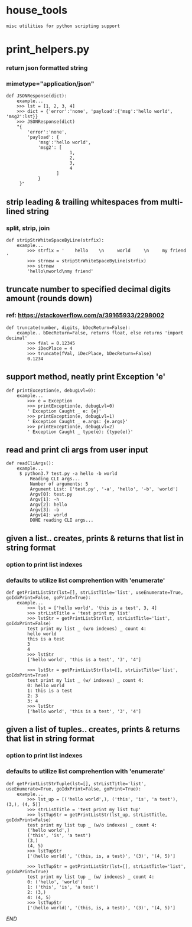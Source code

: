 # house_tools
    misc utilities for python scripting support

# print_helpers.py
### return json formatted string 
### mimetype="application/json"
    def JSONResponse(dict):
        example...
        >>> lst = [1, 2, 3, 4]
        >>> dict = {'error':'none', 'payload':{'msg':'hello world', 'msg2':lst}}
        >>> JSONResponse(dict)
        "{
            'error':'none', 
            'payload': {
                'msg':'hello world', 
                'msg2': [
                            1, 
                            2, 
                            3, 
                            4
                       ]
                }
         }"

## strip leading & trailing whitespaces from multi-lined string
### split, strip, join 
    def stripStrWhiteSpaceByLine(strfix):
        example...
            >>> strfix = '    hello    \n     world     \n     my friend    '
            >>> strnew = stripStrWhiteSpaceByLine(strfix)
            >>> strnew
            'hello\nworld\nmy friend'

## truncate number to specified decimal digits amount (rounds down)
### ref: https://stackoverflow.com/a/39165933/2298002
    def truncate(number, digits, bDecReturn=False):
        example.. bDecReturn=False, returns float, else returns 'import decimal'
            >>> fVal = 0.12345
            >>> iDecPlace = 4
            >>> truncate(fVal, iDecPlace, bDecReturn=False)
            0.1234

## support method, neatly print Exception 'e'  
    def printException(e, debugLvl=0):
        example...
            >>> e = Exception 
            >>> printException(e, debugLvl=0)
            ' Exception Caught _ e: {e}'
            >>> printException(e, debugLvl=1)
            ' Exception Caught _ e.args: {e.args}'
            >>> printException(e, debugLvl=2)
            ' Exception Caught _ type(e): {type(e)}'

## read and print cli args from user input
    def readCliArgs():
        example...
         $ python3.7 test.py -a hello -b world
             Reading CLI args...
             Number of arguments: 5
             Argument List: ['test.py', '-a', 'hello', '-b', 'world']
             Argv[0]: test.py
             Argv[1]: -h
             Argv[2]: hello
             Argv[3]: -b
             Argv[4]: world
             DONE reading CLI args...

## given a list.. creates, prints & returns that list in string format
### option to print list indexes
### defaults to utilize list comprehention with 'enumerate'
    def getPrintListStr(lst=[], strListTitle='list', useEnumerate=True, goIdxPrint=False, goPrint=True):
        example...
            >>> lst = ['hello world', 'this is a test', 3, 4]
            >>> strListTitle = 'test print my list'
            >>> lstStr = getPrintListStr(lst, strListTitle='list', goIdxPrint=False)
            test print my list _ (w/o indexes) _ count 4:
            hello world
            this is a test
            3
            4
            >>> lstStr
            ['hello world', 'this is a test', '3', '4']
            
            >>> lstStr = getPrintListStr(lst=[], strListTitle='list', goIdxPrint=True)
            test print my list _ (w/ indexes) _ count 4:
            0: hello world
            1: this is a test
            2: 3
            3: 4
            >>> lstStr
            ['hello world', 'this is a test', '3', '4']
            


## given a list of tuples.. creates, prints & returns that list in string format
### option to print list indexes
### defaults to utilize list comprehention with 'enumerate'
    def getPrintListStrTuple(lst=[], strListTitle='list', useEnumerate=True, goIdxPrint=False, goPrint=True):
        example...
            >>> lst_up = [('hello world',), ('this', 'is', 'a test'), (3,), (4, 5)]
            >>> strListTitle = 'test print my list tup'
            >>> lstTupStr = getPrintListStr(lst_up, strListTitle, goIdxPrint=False)
            test print my list tup _ (w/o indexes) _ count 4:
            ('hello world',)
            ('this', 'is', 'a test')
            (3,)
            (4, 5)
            >>> lstTupStr
            ['(hello world)', '(this, is, a test)', '(3)', '(4, 5)']
            
            >>> lstTupStr = getPrintListStr(lst=[], strListTitle='list', goIdxPrint=True)
            test print my list tup _ (w/ indexes) _ count 4:
            0: ('hello', 'world')
            1: ('this', 'is', 'a test')
            2: (3,)
            4: (4, 5)
            >>> lstTupStr
            ['(hello world)', '(this, is, a test)', '(3)', '(4, 5)']




_END_
